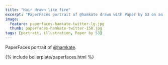 ```yaml
---
title: "Hair drawn like fire"
excerpt: "PaperFaces portrait of @hamkate drawn with Paper by 53 on an iPad."
image: 
  feature: paperfaces-hamkate-twitter-lg.jpg
  thumb: paperfaces-hamkate-twitter-150.jpg
tags: [portrait, illustration, Paper by 53]
---
```


PaperFaces portrait of [@hamkate](http://twitter.com/hamkate).

{% include boilerplate/paperfaces.html %}